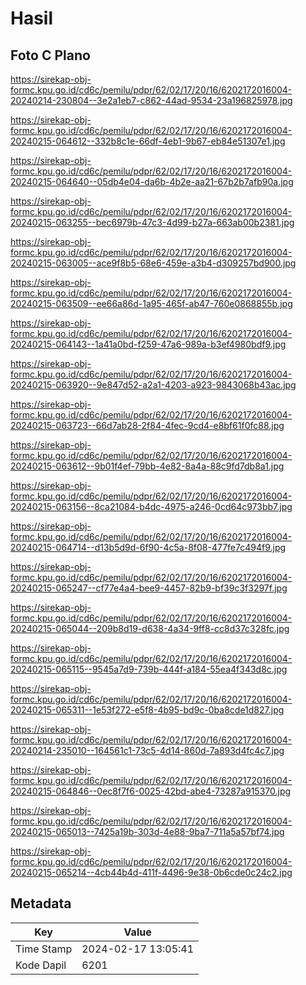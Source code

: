 # Hasil

## Foto C Plano

https://sirekap-obj-formc.kpu.go.id/cd6c/pemilu/pdpr/62/02/17/20/16/6202172016004-20240214-230804--3e2a1eb7-c862-44ad-9534-23a196825978.jpg

https://sirekap-obj-formc.kpu.go.id/cd6c/pemilu/pdpr/62/02/17/20/16/6202172016004-20240215-064612--332b8c1e-66df-4eb1-9b67-eb84e51307e1.jpg

https://sirekap-obj-formc.kpu.go.id/cd6c/pemilu/pdpr/62/02/17/20/16/6202172016004-20240215-064640--05db4e04-da6b-4b2e-aa21-67b2b7afb90a.jpg

https://sirekap-obj-formc.kpu.go.id/cd6c/pemilu/pdpr/62/02/17/20/16/6202172016004-20240215-063255--bec6979b-47c3-4d99-b27a-663ab00b2381.jpg

https://sirekap-obj-formc.kpu.go.id/cd6c/pemilu/pdpr/62/02/17/20/16/6202172016004-20240215-063005--ace9f8b5-68e6-459e-a3b4-d309257bd900.jpg

https://sirekap-obj-formc.kpu.go.id/cd6c/pemilu/pdpr/62/02/17/20/16/6202172016004-20240215-063509--ee66a86d-1a95-465f-ab47-760e0868855b.jpg

https://sirekap-obj-formc.kpu.go.id/cd6c/pemilu/pdpr/62/02/17/20/16/6202172016004-20240215-064143--1a41a0bd-f259-47a6-989a-b3ef4980bdf9.jpg

https://sirekap-obj-formc.kpu.go.id/cd6c/pemilu/pdpr/62/02/17/20/16/6202172016004-20240215-063920--9e847d52-a2a1-4203-a923-9843068b43ac.jpg

https://sirekap-obj-formc.kpu.go.id/cd6c/pemilu/pdpr/62/02/17/20/16/6202172016004-20240215-063723--66d7ab28-2f84-4fec-9cd4-e8bf61f0fc88.jpg

https://sirekap-obj-formc.kpu.go.id/cd6c/pemilu/pdpr/62/02/17/20/16/6202172016004-20240215-063612--9b01f4ef-79bb-4e82-8a4a-88c9fd7db8a1.jpg

https://sirekap-obj-formc.kpu.go.id/cd6c/pemilu/pdpr/62/02/17/20/16/6202172016004-20240215-063156--8ca21084-b4dc-4975-a246-0cd64c973bb7.jpg

https://sirekap-obj-formc.kpu.go.id/cd6c/pemilu/pdpr/62/02/17/20/16/6202172016004-20240215-064714--d13b5d9d-6f90-4c5a-8f08-477fe7c494f9.jpg

https://sirekap-obj-formc.kpu.go.id/cd6c/pemilu/pdpr/62/02/17/20/16/6202172016004-20240215-065247--cf77e4a4-bee9-4457-82b9-bf39c3f3297f.jpg

https://sirekap-obj-formc.kpu.go.id/cd6c/pemilu/pdpr/62/02/17/20/16/6202172016004-20240215-065044--209b8d19-d638-4a34-9ff8-cc8d37c328fc.jpg

https://sirekap-obj-formc.kpu.go.id/cd6c/pemilu/pdpr/62/02/17/20/16/6202172016004-20240215-065115--9545a7d9-739b-444f-a184-55ea4f343d8c.jpg

https://sirekap-obj-formc.kpu.go.id/cd6c/pemilu/pdpr/62/02/17/20/16/6202172016004-20240215-065311--1e53f272-e5f8-4b95-bd9c-0ba8cde1d827.jpg

https://sirekap-obj-formc.kpu.go.id/cd6c/pemilu/pdpr/62/02/17/20/16/6202172016004-20240214-235010--164561c1-73c5-4d14-860d-7a893d4fc4c7.jpg

https://sirekap-obj-formc.kpu.go.id/cd6c/pemilu/pdpr/62/02/17/20/16/6202172016004-20240215-064846--0ec8f7f6-0025-42bd-abe4-73287a915370.jpg

https://sirekap-obj-formc.kpu.go.id/cd6c/pemilu/pdpr/62/02/17/20/16/6202172016004-20240215-065013--7425a19b-303d-4e88-9ba7-711a5a57bf74.jpg

https://sirekap-obj-formc.kpu.go.id/cd6c/pemilu/pdpr/62/02/17/20/16/6202172016004-20240215-065214--4cb44b4d-411f-4496-9e38-0b6cde0c24c2.jpg


## Metadata

| Key        | Value               |
| ---------- | ------------------- |
| Time Stamp | 2024-02-17 13:05:41 |
| Kode Dapil | 6201                |



